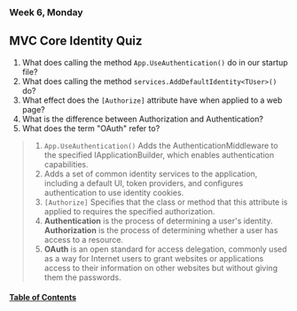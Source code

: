 ### Week 6, Monday
## MVC Core Identity Quiz

1. What does calling the method `App.UseAuthentication()` do in our startup file?
2. What does calling the method `services.AddDefaultIdentity<TUser>()` do?
2. What effect does the `[Authorize]` attribute have when applied to a web page?
3. What is the difference between Authorization and Authentication?
4. What does the term "OAuth" refer to?

> 1. `App.UseAuthentication()` Adds the AuthenticationMiddleware to the specified IApplicationBuilder, which enables authentication capabilities.
> 2. Adds a set of common identity services to the application, including a default UI, token providers, and configures authentication to use identity cookies.
> 2. `[Authorize]` Specifies that the class or method that this attribute is applied to requires the specified authorization.
> 3. **Authentication** is the process of determining a user's identity. **Authorization** is the process of determining whether a user has access to a resource.
> 4. **OAuth** is an open standard for access delegation, commonly used as a way for Internet users to grant websites or applications access to their information on other websites but without giving them the passwords.

#### [Table of Contents](https://hcoggers.github.io/Reading-Notes-Repository/)